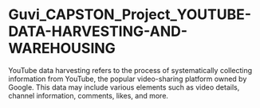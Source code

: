# Guvi_CAPSTON_Project_YOUTUBE-DATA-HARVESTING-AND-WAREHOUSING
YouTube data harvesting refers to the process of systematically collecting information from YouTube, the popular video-sharing platform owned by Google. This data may include various elements such as video details, channel information, comments, likes, and more. 
